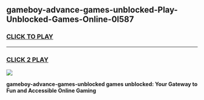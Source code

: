 
## gameboy-advance-games-unblocked-Play-Unblocked-Games-Online-0l587
<h3>
<a href="https://premium76.site?title=gameboy-advance-games-unblocked&ref=25A">CLICK TO PLAY</a></h3>
<hr>

<h3>
<a href="https://premium76.site?title=gameboy-advance-games-unblocked&ref=25A">CLICK 2 PLAY</a>
  
</h3>

<a href="https://premium76.site?title=gameboy-advance-games-unblocked&ref=25A"><img src="https://clearcache.store/games.png"></a>


**gameboy-advance-games-unblocked games unblocked: Your Gateway to Fun and Accessible Online Gaming**

